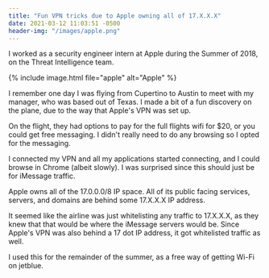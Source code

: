 ```yaml
---
title: "Fun VPN tricks due to Apple owning all of 17.X.X.X"
date: 2021-03-12 11:03:51 -0500
header-img: "/images/apple.png"
---
```


I worked as a security engineer intern at Apple during the Summer of 2018, on the Threat Intelligence team.

{% include image.html file="apple" alt="Apple" %}

I remember one day I was flying from Cupertino to Austin to meet with my manager, who was based out of Texas. I made a bit of a fun discovery on the plane, due to the way that Apple's VPN was set up.

On the flight, they had options to pay for the full flights wifi for $20, or you could get free messaging. I didn't really need to do any browsing so I opted for the messaging. 

I connected my VPN and all my applications started connecting, and I could browse in Chrome (albeit slowly). I was surprised since this should just be for iMessage traffic.

Apple owns all of the 17.0.0.0/8 IP space. All of its public facing services, servers, and domains are behind some 17.X.X.X IP address. 

It seemed like the airline was just whitelisting any traffic to 17.X.X.X, as they knew that that would be where the iMessage servers would be. Since Apple's VPN was also behind a 17 dot IP address, it got whitelisted traffic as well. 

I used this for the remainder of the summer, as a free way of getting Wi-Fi on jetblue.